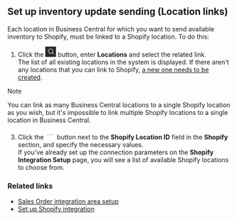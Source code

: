 ## Set up inventory update sending (Location links)

Each location in Business Central for which you want to send available inventory to Shopify, must be linked to a Shopify location. To do this:

1. Click the ![Lightbulb that opens the Tell Me feature](../../../images/Icons/Lightbulb_icon.png "Tell Me what you want to do") button, enter **Locations** and select the related link.         
   The list of all existing locations in the system is displayed. If there aren't any locations that you can link to Shopify, [a new one needs to be created](../../../404.md).
                  
 > [!Note]
 > You can link as many Business Central locations to a single Shopify location as you wish, but it's impossible to link multiple Shopify locations to a single location in Business Central.

3. Click the ![Ellipsis icon](../../../images/Icons/elipsis_icon.png "Assist Edit") button next to the **Shopify Location ID** field in the **Shopify** section, and specify the necessary values.      
   If you've already set up the connection parameters on the **Shopify Integration Setup** page, you will see a list of available Shopify locations to choose from.   

### Related links
- [Sales Order integration area setup](./salesordersetup.md)
- [Set up Shopify integration](./setupshopifyintegration.md)